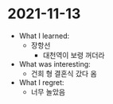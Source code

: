 # 2021-11-13

- What I learned: 
  - 장항선
    - 대천역이 보령 꺼더라
- What was interesting: 
  - 건희 형 결혼식 갔다 옴
- What I regret: 
  - 너무 놀았음